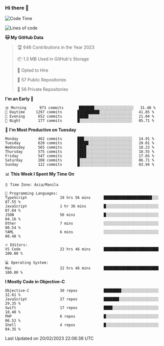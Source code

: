 ### Hi there 👋

<!--START_SECTION:waka-->
![Code Time](http://img.shields.io/badge/Code%20Time-3%2C656%20hrs%2058%20mins-blue)

![Lines of code](https://img.shields.io/badge/From%20Hello%20World%20I%27ve%20Written-8%20Million%20lines%20of%20code-blue)

**🐱 My GitHub Data** 

> 🏆 646 Contributions in the Year 2023
 > 
> 📦 1.3 MB Used in GitHub's Storage 
 > 
> 💼 Opted to Hire
 > 
> 📜 57 Public Repositories 
 > 
> 🔑 56 Private Repositories  
 > 
**I'm an Early 🐤** 

```text
🌞 Morning      973 commits       ███████░░░░░░░░░░░░░░░░░░   31.40 % 
🌆 Daytime     1297 commits       ██████████░░░░░░░░░░░░░░░   41.85 % 
🌃 Evening      652 commits       █████░░░░░░░░░░░░░░░░░░░░   21.04 % 
🌙 Night        177 commits       █░░░░░░░░░░░░░░░░░░░░░░░░   05.71 % 

```
📅 **I'm Most Productive on Tuesday** 

```text
Monday         462 commits       ███░░░░░░░░░░░░░░░░░░░░░░   14.91 % 
Tuesday        620 commits       █████░░░░░░░░░░░░░░░░░░░░   20.01 % 
Wednesday      565 commits       ████░░░░░░░░░░░░░░░░░░░░░   18.23 % 
Thursday       575 commits       ████░░░░░░░░░░░░░░░░░░░░░   18.55 % 
Friday         547 commits       ████░░░░░░░░░░░░░░░░░░░░░   17.65 % 
Saturday       208 commits       █░░░░░░░░░░░░░░░░░░░░░░░░   06.71 % 
Sunday         122 commits       █░░░░░░░░░░░░░░░░░░░░░░░░   03.94 % 

```


📊 **This Week I Spent My Time On** 

```text
⌚︎ Time Zone: Asia/Manila

💬 Programming Languages: 
TypeScript               19 hrs 56 mins      ██████████████████████░░░   87.55 % 
JavaScript               1 hr 36 mins        █░░░░░░░░░░░░░░░░░░░░░░░░   07.04 % 
JSON                     56 mins             █░░░░░░░░░░░░░░░░░░░░░░░░   04.16 % 
Other                    7 mins              ░░░░░░░░░░░░░░░░░░░░░░░░░   00.54 % 
YAML                     6 mins              ░░░░░░░░░░░░░░░░░░░░░░░░░   00.48 % 

🔥 Editors: 
VS Code                  22 hrs 46 mins      █████████████████████████   100.00 % 

💻 Operating System: 
Mac                      22 hrs 46 mins      █████████████████████████   100.00 % 

```

**I Mostly Code in Objective-C** 

```text
Objective-C              30 repos            ████████░░░░░░░░░░░░░░░░░   32.61 % 
JavaScript               27 repos            ███████░░░░░░░░░░░░░░░░░░   29.35 % 
Swift                    17 repos            ████░░░░░░░░░░░░░░░░░░░░░   18.48 % 
PHP                      6 repos             █░░░░░░░░░░░░░░░░░░░░░░░░   06.52 % 
Shell                    4 repos             █░░░░░░░░░░░░░░░░░░░░░░░░   04.35 % 

```



 Last Updated on 20/02/2023 22:06:38 UTC
<!--END_SECTION:waka-->


<!--
**rad182/rad182** is a ✨ _special_ ✨ repository because its `README.md` (this file) appears on your GitHub profile.

Here are some ideas to get you started:

- 🔭 I’m currently working on ...
- 🌱 I’m currently learning ...
- 👯 I’m looking to collaborate on ...
- 🤔 I’m looking for help with ...
- 💬 Ask me about ...
- 📫 How to reach me: ...
- 😄 Pronouns: ...
- ⚡ Fun fact: ...
-->
